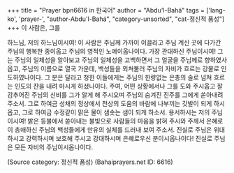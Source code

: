 +++
title = "Prayer bpn6616 in 한국어"
author = "Abdu'l-Bahá"
tags = ['lang-ko', 'prayer-', "author-Abdu'l-Bahá", "category-unsorted", "cat-정신적 품성"]
+++
이 사람은, 그를

하느님, 저의 하느님이시여! 이 사람은 주님께 가까이 이끌리고 주님 계신 곳에 다가간 주님의 행복한 종이옵고 주님의 영적인 노예이옵나이다. 가장 관대하신 주님이시여! 그는 주님의 일체성을 알아보고 주님의 일체성을 고백하면서 그 얼굴을 주님께로 향하였사옵고, 주님의 이름으로 열국 가운데, 백성들을 외쳐불러 주님의 자비가 흐르는 강물로 인도하였나이다. 그 분은 달라고 청한 이들에게는 주님의 한량없는 은총의 술로 넘쳐 흐르는 인도의 잔을 내려 마시게 하셨나이다.
주여, 어떤 상황에서나 그를 도와 주시옵고 잘감추어진 주님의 신비를 그가 알게 해 주시오며 주님의 숨겨진 진주를 그에게 쏟아내려 주소서. 그로 하여금 성채의 정상에서 천상의 도움의 바람에 나부끼는 깃발이 되게 하시옵고, 그로 하여금 수정같이 맑은 물이 샘솟는 샘이 되게 하소서.
용서하시는 저의 주님이시여! 밝은 등불에서 쏟아내는 불빛으로 사람들의 마음을 밝혀 주시와 주께서 은혜로이 총애하신 주님의 백성들에게 만유의 실체를 드러내 보여 주소서.
진실로 주님은 위대하시고 강력하시며 보호해 주시고 강대하시며 은혜로우신 분이시옵나이다! 진실로 주님은 모든 자비의 주님이시옵나이다.

(Source category: 정신적 품성)
(Bahaiprayers.net ID: 6616)
